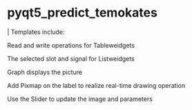 # pyqt5_predict_temokates
| Templates include:

Read and write operations for Tableweidgets

The selected slot and signal for Listweidgets

Graph displays the picture

Add Pixmap on the label to realize real-time drawing operation

Use the Slider to update the image and parameters
